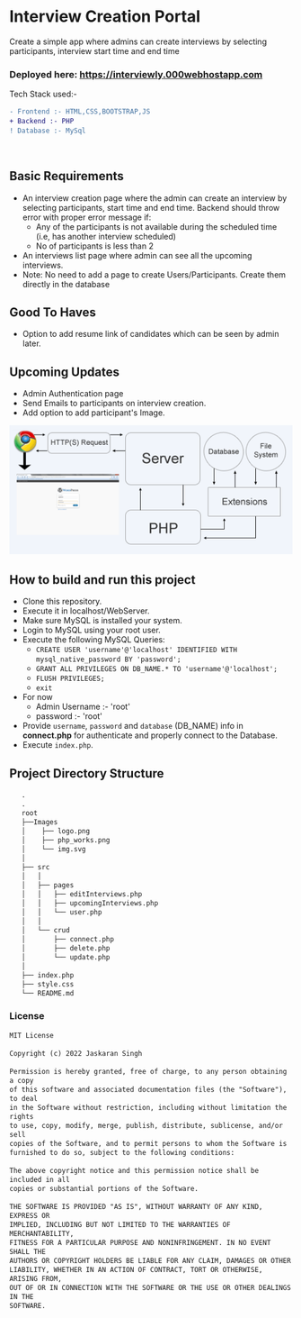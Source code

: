 # Interview Creation Portal 
Create a simple app where admins can create interviews by selecting participants, interview start time and end time

### Deployed here: https://interviewly.000webhostapp.com

Tech Stack used:-<br>
```diff
- Frontend :- HTML,CSS,BOOTSTRAP,JS 
+ Backend :- PHP 
! Database :- MySql 
```
<br>

## Basic Requirements
* An interview creation page where the admin can create an interview by selecting participants, start time and end time. Backend should throw error with proper error message if: 
  * Any of the participants is not available during the scheduled time (i.e, has another interview scheduled)
  * No of participants is less than 2
* An interviews list page where admin can see all the upcoming interviews.
* Note: No need to add a page to create Users/Participants. Create them directly in the database

## Good To Haves
* Option to add resume link of candidates which can be seen by admin later.

## Upcoming Updates
* Admin Authentication page 
* Send Emails to participants on interview creation.
* Add option to add participant's Image.

![](Images/php_work.png)

## How to build and run this project

* Clone this repository.
* Execute it in localhost/WebServer.
* Make sure MySQL is installed your system.
* Login to MySQL using your root user.
* Execute the following MySQL Queries:
  * `CREATE USER 'username'@'localhost' IDENTIFIED WITH mysql_native_password BY 'password';`
  * `GRANT ALL PRIVILEGES ON DB_NAME.* TO 'username'@'localhost';`
  * `FLUSH PRIVILEGES;`
  * `exit`
* For now 
  * Admin Username :- 'root'
  * password :- 'root'
* Provide `username`, `password` and `database` (DB_NAME) info in **connect.php** for authenticate and properly connect to the Database.
* Execute `index.php`.

## Project Directory Structure

```
   .
   .
   root
   ├──Images
   │    ├── logo.png
   │    ├── php_works.png
   │    └── img.svg
   │  
   ├── src
   │   │ 
   │   ├── pages
   │   │   ├── editInterviews.php
   │   │   ├── upcomingInterviews.php
   │   │   └── user.php
   │   │ 
   │   └── crud
   │       ├── connect.php
   │       ├── delete.php
   │       └── update.php
   │   
   ├── index.php
   ├── style.css
   └── README.md
```


### License

```
MIT License

Copyright (c) 2022 Jaskaran Singh

Permission is hereby granted, free of charge, to any person obtaining a copy
of this software and associated documentation files (the "Software"), to deal
in the Software without restriction, including without limitation the rights
to use, copy, modify, merge, publish, distribute, sublicense, and/or sell
copies of the Software, and to permit persons to whom the Software is
furnished to do so, subject to the following conditions:

The above copyright notice and this permission notice shall be included in all
copies or substantial portions of the Software.

THE SOFTWARE IS PROVIDED "AS IS", WITHOUT WARRANTY OF ANY KIND, EXPRESS OR
IMPLIED, INCLUDING BUT NOT LIMITED TO THE WARRANTIES OF MERCHANTABILITY,
FITNESS FOR A PARTICULAR PURPOSE AND NONINFRINGEMENT. IN NO EVENT SHALL THE
AUTHORS OR COPYRIGHT HOLDERS BE LIABLE FOR ANY CLAIM, DAMAGES OR OTHER
LIABILITY, WHETHER IN AN ACTION OF CONTRACT, TORT OR OTHERWISE, ARISING FROM,
OUT OF OR IN CONNECTION WITH THE SOFTWARE OR THE USE OR OTHER DEALINGS IN THE
SOFTWARE.
```
